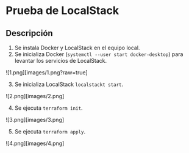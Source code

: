 # Prueba de LocalStack

## Descripción

1. Se instala Docker y LocalStack en el equipo local.
2. Se inicializa Docker (`systemctl --user start docker-desktop`) para levantar los servicios de LocalStack.

![1.png][images/1.png?raw=true]

3. Se inicializa LocalStack `localstackt start`.

![2.png][images/2.png]

4. Se ejecuta `terraform init`.

![3.png][images/3.png]

5. Se ejecuta `terraform apply`.

![4.png][images/4.png]